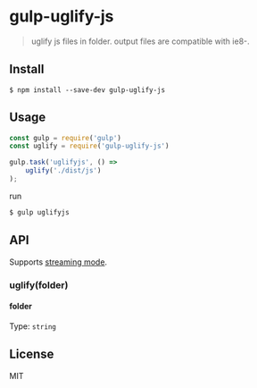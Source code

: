 # gulp-uglify-js

> uglify js files in folder. output files are compatible with ie8-.

## Install

```
$ npm install --save-dev gulp-uglify-js
```

## Usage
```js
const gulp = require('gulp')
const uglify = require('gulp-uglify-js')

gulp.task('uglifyjs', () =>
    uglify('./dist/js')
);
```
run

```js
$ gulp uglifyjs
```


## API

Supports [streaming mode](https://github.com/gulpjs/gulp/blob/master/docs/API.md#optionsbuffer).

### uglify(folder)

#### folder

Type: `string`

## License

MIT 
